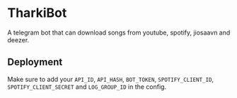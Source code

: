 # TharkiBot

A telegram bot that can download songs from youtube, spotify, jiosaavn and deezer.

## Deployment

Make sure to add your `API_ID`, `API_HASH`, `BOT_TOKEN`, `SPOTIFY_CLIENT_ID`, `SPOTIFY_CLIENT_SECRET` and `LOG_GROUP_ID` in the config.
